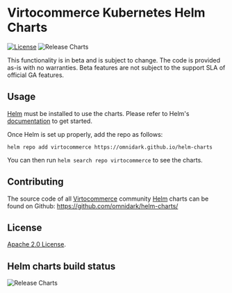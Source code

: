# Virtocommerce Kubernetes Helm Charts

[![License](https://img.shields.io/badge/License-Apache%202.0-blue.svg)](https://opensource.org/licenses/Apache-2.0) ![Release Charts](https://github.com/omnidark/helm-charts/workflows/Release%20Charts/badge.svg?branch=main)

This functionality is in beta and is subject to change. The code is provided as-is with no warranties. Beta features are not subject to the support SLA of official GA features.

## Usage

[Helm](https://helm.sh) must be installed to use the charts.
Please refer to Helm's [documentation](https://helm.sh/docs/) to get started.

Once Helm is set up properly, add the repo as follows:

```console
helm repo add virtocommerce https://omnidark.github.io/helm-charts
```

You can then run `helm search repo virtocommerce` to see the charts.

## Contributing

The source code of all [Virtocommerce](https://github.com/VirtoCommerce) community [Helm](https://helm.sh) charts can be found on Github: <https://github.com/omnidark/helm-charts/>

## License

<!-- Keep full URL links to repo files because this README syncs from main to gh-pages.  -->
[Apache 2.0 License](https://github.com/prometheus-community/helm-charts/blob/main/LICENSE).

## Helm charts build status

![Release Charts](https://github.com/omnidark/helm-charts/workflows/Release%20Charts/badge.svg?branch=main)